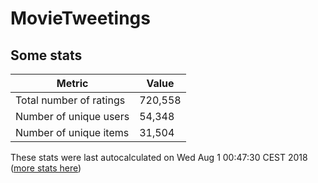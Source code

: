 # MovieTweetings
## Some stats

Metric | Value
--- | ---
Total number of ratings                 | 720,558
Number of unique users                  | 54,348
Number of unique items                  | 31,504
These stats were last autocalculated on Wed Aug 1 00:47:30 CEST 2018  ([more stats here](./stats.md))

